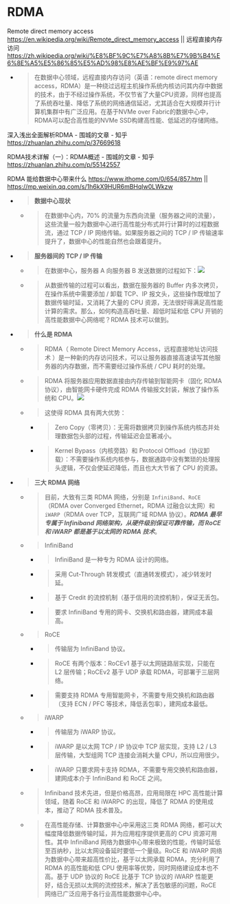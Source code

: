 
# RDMA

Remote direct memory access https://en.wikipedia.org/wiki/Remote_direct_memory_access || 远程直接内存访问 https://zh.wikipedia.org/wiki/%E8%BF%9C%E7%A8%8B%E7%9B%B4%E6%8E%A5%E5%86%85%E5%AD%98%E8%AE%BF%E9%97%AE
- > 在数据中心领域，远程直接内存访问（英语：remote direct memory access，RDMA）是一种绕过远程主机操作系统内核访问其内存中数据的技术，由于不经过操作系统，不仅节省了大量CPU资源，同样也提高了系统吞吐量、降低了系统的网络通信延迟，尤其适合在大规模并行计算机集群中有广泛应用。在基于NVMe over Fabric的数据中心中，RDMA可以配合高性能的NVMe SSD构建高性能、低延迟的存储网络。

深入浅出全面解析RDMA - 围城的文章 - 知乎 https://zhuanlan.zhihu.com/p/37669618

RDMA技术详解（一）：RDMA概述 - 围城的文章 - 知乎 https://zhuanlan.zhihu.com/p/55142557

RDMA 能给数据中心带来什么 https://www.ithome.com/0/654/857.htm || https://mp.weixin.qq.com/s/1h6kX9HUR6mBHqIw0LWkzw
- > **数据中心现状**
  * > 在数据中心内，70% 的流量为东西向流量（服务器之间的流量），这些流量一般为数据中心进行高性能分布式并行计算时的过程数据流，通过 TCP / IP 网络传输。如果服务器之间的 TCP / IP 传输速率提升了，数据中心的性能自然也会跟着提升。
- > **服务器间的 TCP / IP 传输**
  * > 在数据中心，服务器 A 向服务器 B 发送数据的过程如下：![](https://img.ithome.com/newsuploadfiles/2022/11/973c3ef4-9d13-48e3-8fe6-f40284c44da5.png)
  * > 从数据传输的过程可以看出，数据在服务器的 Buffer 内多次拷贝，在操作系统中需要添加 / 卸载 TCP、IP 报文头，这些操作既增加了数据传输时延，又消耗了大量的 CPU 资源，无法很好得满足高性能计算的需求。那么，如何构造高吞吐量、超低时延和低 CPU 开销的高性能数据中心网络呢？RDMA 技术可以做到。
- > **什么是 RDMA**
  * > RDMA（ Remote Direct Memory Access，远程直接地址访问技术 ）是一种新的内存访问技术，可以让服务器直接高速读写其他服务器的内存数据，而不需要经过操作系统 / CPU 耗时的处理。
  * > RDMA 将服务器应用数据直接由内存传输到智能网卡（固化 RDMA 协议），由智能网卡硬件完成 RDMA 传输报文封装，解放了操作系统和 CPU。![](https://img.ithome.com/newsuploadfiles/2022/11/4210deef-a2bd-4bee-8881-be68b30f7d24.png)
  * > 这使得 RDMA 具有两大优势：
    + > Zero Copy（零拷贝）：无需将数据拷贝到操作系统内核态并处理数据包头部的过程，传输延迟会显著减小。
    + > Kernel Bypass（内核旁路）和 Protocol Offload（协议卸载）：不需要操作系统内核参与，数据通路中没有繁琐的处理报头逻辑，不仅会使延迟降低，而且也大大节省了 CPU 的资源。
- > **三大 RDMA 网络**
  * > 目前，大致有三类 RDMA 网络，分别是 `InfiniBand`、`RoCE`（RDMA over Converged Ethernet，RDMA 过融合以太网）和 `iWARP`（RDMA over TCP，互联网广域 RDMA 协议）。***RDMA 最早专属于 Infiniband 网络架构，从硬件级别保证可靠传输，而 RoCE 和 iWARP 都是基于以太网的 RDMA 技术***。
  * > InfiniBand
    + > InfiniBand 是一种专为 RDMA 设计的网络。
    + > 采用 Cut-Through 转发模式（直通转发模式），减少转发时延。
    + > 基于 Credit 的流控机制（基于信用的流控机制），保证无丢包。
    + > 要求 InfiniBand 专用的网卡、交换机和路由器，建网成本最高。
  * > RoCE
    + > 传输层为 InfiniBand 协议。
    + > RoCE 有两个版本：RoCEv1 基于以太网链路层实现，只能在 L2 层传输；RoCEv2 基于 UDP 承载 RDMA，可部署于三层网络。
    + > 需要支持 RDMA 专用智能网卡，不需要专用交换机和路由器（支持 ECN / PFC 等技术，降低丢包率），建网成本最低。
  * > iWARP
    + > 传输层为 iWARP 协议。
    + > iWARP 是以太网 TCP / IP 协议中 TCP 层实现，支持 L2 / L3 层传输，大型组网 TCP 连接会消耗大量 CPU，所以应用很少。
    + > iWARP 只要求网卡支持 RDMA，不需要专用交换机和路由器，建网成本介于 InfiniBand 和 RoCE 之间。
  * > Infiniband 技术先进，但是价格高昂，应用局限在 HPC 高性能计算领域，随着 RoCE 和 iWARPC 的出现，降低了 RDMA 的使用成本，推动了 RDMA 技术普及。
  * > 在高性能存储、计算数据中心中采用这三类 RDMA 网络，都可以大幅度降低数据传输时延，并为应用程序提供更高的 CPU 资源可用性。其中 InfiniBand 网络为数据中心带来极致的性能，传输时延低至百纳秒，比以太网设备延时要低一个量级。RoCE 和 iWARP 网络为数据中心带来超高性价比，基于以太网承载 RDMA，充分利用了 RDMA 的高性能和低 CPU 使用率等优势，同时网络建设成本也不高。基于 UDP 协议的 RoCE 比基于 TCP 协议的 iWARP 性能更好，结合无损以太网的流控技术，解决了丢包敏感的问题，RoCE 网络已广泛应用于各行业高性能数据中心中。
